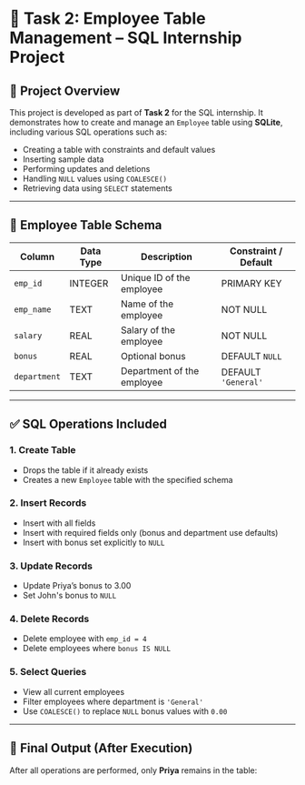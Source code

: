 # 🧾 Task 2: Employee Table Management – SQL Internship Project

## 📌 Project Overview

This project is developed as part of **Task 2** for the SQL internship. It demonstrates how to create and manage an `Employee` table using **SQLite**, including various SQL operations such as:

- Creating a table with constraints and default values
- Inserting sample data
- Performing updates and deletions
- Handling `NULL` values using `COALESCE()`
- Retrieving data using `SELECT` statements

---

## 🧱 Employee Table Schema

| Column      | Data Type | Description                          | Constraint / Default       |
|-------------|-----------|--------------------------------------|----------------------------|
| `emp_id`    | INTEGER   | Unique ID of the employee            | PRIMARY KEY                |
| `emp_name`  | TEXT      | Name of the employee                 | NOT NULL                   |
| `salary`    | REAL      | Salary of the employee               | NOT NULL                   |
| `bonus`     | REAL      | Optional bonus                       | DEFAULT `NULL`             |
| `department`| TEXT      | Department of the employee           | DEFAULT `'General'`        |

---

## ✅ SQL Operations Included

### 1. Create Table
- Drops the table if it already exists
- Creates a new `Employee` table with the specified schema

### 2. Insert Records
- Insert with all fields
- Insert with required fields only (bonus and department use defaults)
- Insert with bonus set explicitly to `NULL`

### 3. Update Records
- Update Priya’s bonus to 3.00
- Set John's bonus to `NULL`

### 4. Delete Records
- Delete employee with `emp_id = 4`
- Delete employees where `bonus IS NULL`

### 5. Select Queries
- View all current employees
- Filter employees where department is `'General'`
- Use `COALESCE()` to replace `NULL` bonus values with `0.00`

---

## 🧪 Final Output (After Execution)

After all operations are performed, only **Priya** remains in the table:

